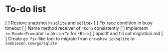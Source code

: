 # To-do list

[ ] Restore snapshot in `sqlite` and `sqlitex`
[ ] Fix race condition in busy timeout
[ ] Name method receiver of `*Conn` consistently
[ ] Implement `io.ReaderFrom` and `io.WriterTo` for `*Blob`
[ ] apidiff and fill out migration.md
[ ] Create `go fix`-like tool to migrate from `crawshaw.io/sqlite` to `zombiezen.com/go/sqlite`
